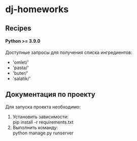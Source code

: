 # dj-homeworks
## Recipes

#### Python >= 3.9.0

Доступные запросы для получения списка ингредиентов:
- 'omlet/'
- 'pasta/'
- 'buter/'
- 'salatik/'

## Документация по проекту
Для запуска проекта необходимо:

1. Установить зависимости:\
    pip install -r requirements.txt
2. Выполнить команду:\
python manage.py runserver